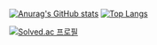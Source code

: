 <div>

  [![Anurag's GitHub stats](https://github-readme-stats.vercel.app/api?username=ImTotem&show_icons=true&theme=dark&hide_border=true&card_width=270&bg_color=0,000000,0D324D&border_radius=9&hide=issues,contribs)](https://github.com/anuraghazra/github-readme-stats)
  [![Top Langs](https://github-readme-stats.vercel.app/api/top-langs/?username=ImTotem&layout=compact&langs_count=10&theme=dark&hide_border=true&bg_color=0,0D324D,000000&border_radius=9&line_height=25)](https://github.com/anuraghazra/github-readme-stats)
  
  [![Solved.ac 프로필](http://mazassumnida.wtf/api/v2/generate_badge?boj=p106305)](https://solved.ac/p106305)
    
</div>

<!--

**ImTotem/ImTotem** is a ✨ _special_ ✨ repository because its `README.md` (this file) appears on your GitHub profile.

Here are some ideas to get you started:

- 🔭 I’m currently working on ...
- 🌱 I’m currently learning ...
- 👯 I’m looking to collaborate on ...
- 🤔 I’m looking for help with ...
- 💬 Ask me about ...
- 📫 How to reach me: ...
- 😄 Pronouns: ...
- ⚡ Fun fact: ...
-->
